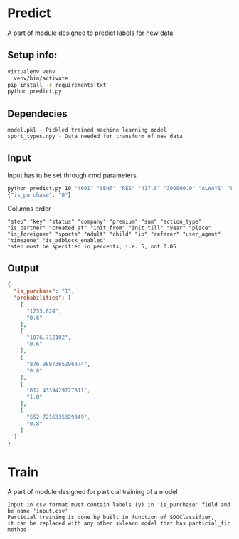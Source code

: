 # Predict

A part of module designed to predict labels for new data


## Setup info:

```bash
virtualenv venv
. venv/bin/activate
pip install -r requirements.txt
python predict.py
```

## Dependecies

```
model.pkl - Pickled trained machine learning model
sport_types.npy - Data needed for transform of new data
```

## Input
Input has to be set through cmd parameters 
``` cmd
python predict.py 10 "4601" "SENT" "RES" "417.6" "300000.0" "ALWAYS" "False" "1559590087" "2019-06-09" "2019-06-09" "26.0" "nan" "False" "SHESTOVAYA-AKROBATIKA--POLDENS-POLE-DANCE-PILON-" "1" "0" "213.87.128.216" "https://prosto.insure/sportivnaja-strakhovka/sport/shestovaya-akrobatika--poldens-pole-dance-pilon-" "Mozilla/5.0 (Linux; Android 8.0.0; VTR-L29) AppleWebKit/537.36 (KHTML, like Gecko) Chrome/74.0.3729.157 Mobile Safari/537.36" "180.0" "False" 
{"is_purchase": "0"}
```
Columns order
```
"step" "key" "status" "company" "premium" "sum" "action_type" "is_partner" "created_at" "init_from" "init_till" "year" "place" "is_foreigner" "sports" "adult" "child" "ip" "referer" "user_agent" "timezone" "is_adblock_enabled"
*step must be specified in percents, i.e. 5, not 0.05 
```

## Output
```json
{
  "is_purchase": "1",
  "probabilities": [
    [
      "1255.824",
      "0.6"
    ],
    [
      "1076.712102",
      "0.6"
    ],
    [
      "876.9887365296374",
      "0.8"
    ],
    [
      "612.4339429727811",
      "1.0"
    ],
    [
      "552.7216335329349",
      "0.8"
    ]
  ]
}
```

# Train

A part of module designed for particial training of a model

```
Input in csv format must contain labels (y) in 'is_purchase' field and be name 'input.csv'
Particial training is done by built in function of SDGClassifier,
it can be replaced with any other sklearn model that has particial_fir method
```
